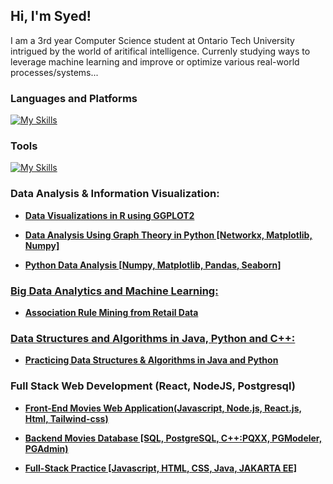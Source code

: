 <h2>Hi, I'm Syed! </h2>
I am a 3rd year Computer Science student at Ontario Tech University intrigued by the world of aritifical intelligence. Currenly studying ways to leverage machine learning and improve or optimize various real-world processes/systems...

<h3>Languages and Platforms</h3>

[![My Skills](https://skillicons.dev/icons?i=cpp,c,java,clojure,css,html,js,react,tailwind,nodejs,anaconda,py,pytorch,r,latex,md&perline=20)](https://skillicons.dev)

<h3>Tools</h3>

[![My Skills](https://skillicons.dev/icons?i=debian,linux,git,github,npm,postgres,vscode&perline=15)](https://skillicons.dev)


<h3>Data Analysis & Information Visualization:</h3>

  - <b><a href="https://github.com/Syed-A-Naqvi/information_visualization_R.git">Data Visualizations in R using GGPLOT2
    
  - <b><a href="https://github.com/Syed-A-Naqvi/graphTheory_dataAnalysis_python.git">Data Analysis Using Graph Theory in Python [Networkx, Matplotlib, Numpy]
    
  - <b><a href="https://github.com/Syed-A-Naqvi/dataAnalysis_python.git">Python Data Analysis [Numpy, Matplotlib, Pandas, Seaborn]    


<h3>Big Data Analytics and Machine Learning:</h3>

  - <b><a href="https://github.com/Syed-A-Naqvi/retail_data_mining.git">Association Rule Mining from Retail Data    


<h3>Data Structures and Algorithms in Java, Python and C++:</h3>
  
  - <b><a href="https://github.com/Syed-A-Naqvi/DataStructs_and_Algos.git">Practicing Data Structures & Algorithms in Java and Python</a></b>


<h3>Full Stack Web Development (React, NodeJS, Postgresql)</h3>

  - <b><a href="https://github.com/Syed-A-Naqvi/Frontend_Web_Development.git">Front-End Movies Web Application(Javascript, Node.js, React.js, Html, Tailwind-css)</a></b>

  - <b><a href="https://github.com/Syed-A-Naqvi/postgress_movies_RDBMS.git"> Backend Movies Database [SQL, PostgreSQL, C++:PQXX, PGModeler, PGAdmin)</a></b>

  - <b><a href="https://github.com/Syed-A-Naqvi/fullStack_development.git
"> Full-Stack Practice [Javascript, HTML, CSS, Java, JAKARTA EE] </a></b>     

<!--

Here are some ideas to get you started:

- 🔭 I’m currently working on ...
- 🌱 I’m currently learning ...
- 👯 I’m looking to collaborate on ...
- 🤔 I’m looking for help with ...
- 💬 Ask me about ...
- 📫 How to reach me: ...
- 😄 Pronouns: ...
- ⚡ Fun fact: ...
-->
